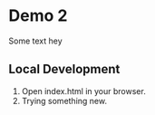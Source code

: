 # Demo 2

Some text hey

## Local Development

1. Open index.html in your browser.
2. Trying something new.